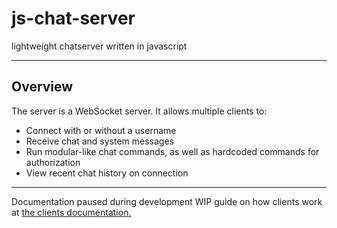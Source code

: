 # js-chat-server
lightweight chatserver written in javascript

---

## Overview

The server is a WebSocket server. It allows multiple clients to:

* Connect with or without a username
* Receive chat and system messages
* Run modular-like chat commands, as well as hardcoded commands for authorization
* View recent chat history on connection

---

Documentation paused during development
WIP guide on how clients work at [the clients documentation.](CLIENTS.md)
